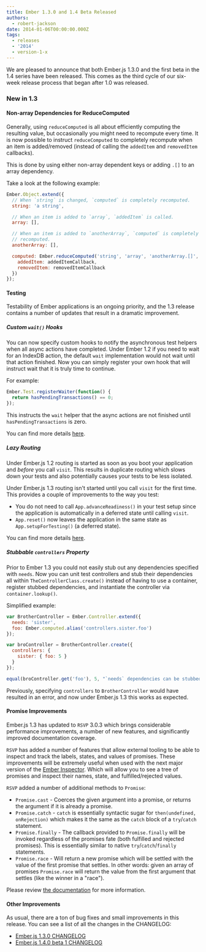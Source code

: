```yaml
---
title: Ember 1.3.0 and 1.4 Beta Released
authors:
  - robert-jackson
date: 2014-01-06T00:00:00.000Z
tags:
  - releases
  - '2014'
  - version-1-x
---
```



We are pleased to announce that both Ember.js 1.3.0 and the first beta in the 1.4 series
have been released. This comes as the third cycle of our six-week release
process that began after 1.0 was released.

### New in 1.3

#### Non-array Dependencies for ReduceComputed

Generally, using `reduceComputed` is all about efficiently computing the resulting value, but
occasionally you might need to recompute every time. It is now possible to instruct
`reduceComputed` to completely recompute when an item is added/removed (instead of calling
the `addedItem` and `removedItem` callbacks).

This is done by using either non-array dependent keys or adding `.[]` to an array dependency.

Take a look at the following example:

```javascript
Ember.Object.extend({
  // When `string` is changed, `computed` is completely recomputed.
  string: 'a string',

  // When an item is added to `array`, `addedItem` is called.
  array: [],

  // When an item is added to `anotherArray`, `computed` is completely
  // recomputed.
  anotherArray: [],

  computed: Ember.reduceComputed('string', 'array', 'anotherArray.[]', {
    addedItem: addedItemCallback,
    removedItem: removedItemCallback
  })
});
```

#### Testing

Testability of Ember applications is an ongoing priority, and the 1.3 release
contains a number of updates that result in a dramatic improvement.

##### Custom `wait()` Hooks

You can now specify custom hooks to notify the asynchronous test helpers when all
async actions have completed. Under Ember 1.2 if you need to wait for an IndexDB
action, the default `wait` implementation would not wait until that
action finished. Now you can simply register your own hook that will instruct wait
that it is truly time to continue.

For example:

```javascript
Ember.Test.registerWaiter(function() {
  return hasPendingTransactions() == 0;
});
```

This instructs the `wait` helper that the async actions are not finished until
`hasPendingTransactions` is zero.

You can find more details [here](https://github.com/emberjs/ember.js/pull/3433).

##### Lazy Routing

Under Ember.js 1.2 routing is started as soon as you boot your application and *before*
you call `visit`. This results in duplicate routing which slows down your tests and also
potentially causes your tests to be less isolated.

Under Ember.js 1.3 routing isn't started until you call `visit` for the first time. This
provides a couple of improvements to the way you test:

* You do not need to call `App.advanceReadiness()` in your test setup since the application
  is automatically in a deferred state until calling `visit`.
* `App.reset()` now leaves the application in the same state as `App.setupForTesting()` (a
  deferred state).

You can find more details [here](https://github.com/emberjs/ember.js/pull/3695).

##### Stubbable `controllers` Property

<!-- alex ignore easy -->
Prior to Ember 1.3 you could not easily stub out any dependencies specified with `needs`.
Now you can unit test controllers and stub their dependencies all within
`TheControllerClass.create()` instead of having to use a container, register stubbed
dependencies, and instantiate the controller via `container.lookup()`.

Simplified example:

```javascript
var BrotherController = Ember.Controller.extend({
  needs: 'sister',
  foo: Ember.computed.alias('controllers.sister.foo')
});

var broController = BrotherController.create({
  controllers: {
    sister: { foo: 5 }
  }
});

equal(broController.get('foo'), 5, "`needs` dependencies can be stubbed");
```

Previously, specifying `controllers` to `BrotherController` would have resulted in an error,
and now under Ember.js 1.3 this works as expected.

#### Promise Improvements

Ember.js 1.3 has updated to `RSVP` 3.0.3 which brings considerable performance improvements, a number
of new features, and significantly improved documentation coverage.

`RSVP` has added a number of features that allow external tooling to be able to inspect and track the labels, states, and
values of promises. These improvements will be extremely useful when used with the next major
version of the [Ember Inspector](https://chrome.google.com/webstore/detail/ember-inspector/bmdblncegkenkacieihfhpjfppoconhi).
Which will allow you to see a tree of promises and inspect their names, state, and fulfilled/rejected values.

`RSVP` added a number of additional methods to `Promise`:

* `Promise.cast` - Coerces the given argument into a promise, or returns the argument if it is
  already a promise.
* `Promise.catch` - `catch` is essentially syntactic sugar for `then(undefined, onRejection)` which
  makes it the same as the `catch` block of a `try`/`catch` statement.
* `Promise.finally` - The callback provided to `Promise.finally` will be invoked regardless of the
  promises fate (both fulfilled and rejected promises). This is essentially similar to native
  `try`/`catch`/`finally` statements.
* `Promise.race` - Will return a new promise which will be settled with the value of
  the first promise that settles. In other words: given an array of promises `Promise.race`
  will return the value from the first argument that settles (like the winner in a "race").

Please review [the documentation](/api/classes/RSVP.html) for more information.

#### Other Improvements

As usual, there are a ton of bug fixes and small improvements in this
release. You can see a list of all the changes in the CHANGELOG:

* [Ember.js 1.3.0 CHANGELOG](https://github.com/emberjs/ember.js/blob/v1.3.0/CHANGELOG.md)
* [Ember.js 1.4.0 beta 1 CHANGELOG](https://github.com/emberjs/ember.js/blob/v1.4.0-beta.1/CHANGELOG.md)

